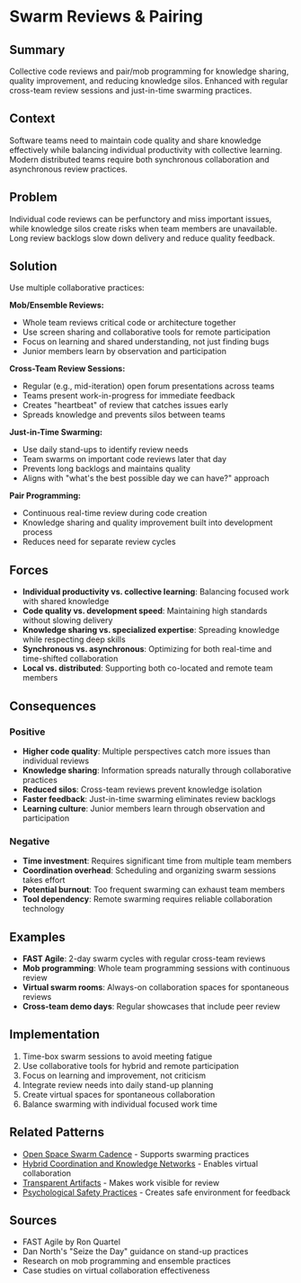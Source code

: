 # Swarm Reviews & Pairing

## Summary
Collective code reviews and pair/mob programming for knowledge sharing, quality improvement, and reducing knowledge silos. Enhanced with regular cross-team review sessions and just-in-time swarming practices.

## Context
Software teams need to maintain code quality and share knowledge effectively while balancing individual productivity with collective learning. Modern distributed teams require both synchronous collaboration and asynchronous review practices.

## Problem
Individual code reviews can be perfunctory and miss important issues, while knowledge silos create risks when team members are unavailable. Long review backlogs slow down delivery and reduce quality feedback.

## Solution
Use multiple collaborative practices:

**Mob/Ensemble Reviews:**
- Whole team reviews critical code or architecture together
- Use screen sharing and collaborative tools for remote participation
- Focus on learning and shared understanding, not just finding bugs
- Junior members learn by observation and participation

**Cross-Team Review Sessions:**
- Regular (e.g., mid-iteration) open forum presentations across teams
- Teams present work-in-progress for immediate feedback
- Creates "heartbeat" of review that catches issues early
- Spreads knowledge and prevents silos between teams

**Just-in-Time Swarming:**
- Use daily stand-ups to identify review needs
- Team swarms on important code reviews later that day
- Prevents long backlogs and maintains quality
- Aligns with "what's the best possible day we can have?" approach

**Pair Programming:**
- Continuous real-time review during code creation
- Knowledge sharing and quality improvement built into development process
- Reduces need for separate review cycles

## Forces
- **Individual productivity vs. collective learning**: Balancing focused work with shared knowledge
- **Code quality vs. development speed**: Maintaining high standards without slowing delivery
- **Knowledge sharing vs. specialized expertise**: Spreading knowledge while respecting deep skills
- **Synchronous vs. asynchronous**: Optimizing for both real-time and time-shifted collaboration
- **Local vs. distributed**: Supporting both co-located and remote team members

## Consequences

### Positive
- **Higher code quality**: Multiple perspectives catch more issues than individual reviews
- **Knowledge sharing**: Information spreads naturally through collaborative practices
- **Reduced silos**: Cross-team reviews prevent knowledge isolation
- **Faster feedback**: Just-in-time swarming eliminates review backlogs
- **Learning culture**: Junior members learn through observation and participation

### Negative
- **Time investment**: Requires significant time from multiple team members
- **Coordination overhead**: Scheduling and organizing swarm sessions takes effort
- **Potential burnout**: Too frequent swarming can exhaust team members
- **Tool dependency**: Remote swarming requires reliable collaboration technology

## Examples
- **FAST Agile**: 2-day swarm cycles with regular cross-team reviews
- **Mob programming**: Whole team programming sessions with continuous review
- **Virtual swarm rooms**: Always-on collaboration spaces for spontaneous reviews
- **Cross-team demo days**: Regular showcases that include peer review

## Implementation
1. Time-box swarm sessions to avoid meeting fatigue
2. Use collaborative tools for hybrid and remote participation
3. Focus on learning and improvement, not criticism
4. Integrate review needs into daily stand-up planning
5. Create virtual spaces for spontaneous collaboration
6. Balance swarming with individual focused work time

## Related Patterns
- [Open Space Swarm Cadence](open-space-swarm-cadence.md) - Supports swarming practices
- [Hybrid Coordination and Knowledge Networks](hybrid-coordination-knowledge-networks.md) - Enables virtual collaboration
- [Transparent Artifacts](transparent-artifacts.md) - Makes work visible for review
- [Psychological Safety Practices](psychological-safety-practices.md) - Creates safe environment for feedback

## Sources
- FAST Agile by Ron Quartel
- Dan North's "Seize the Day" guidance on stand-up practices
- Research on mob programming and ensemble practices
- Case studies on virtual collaboration effectiveness